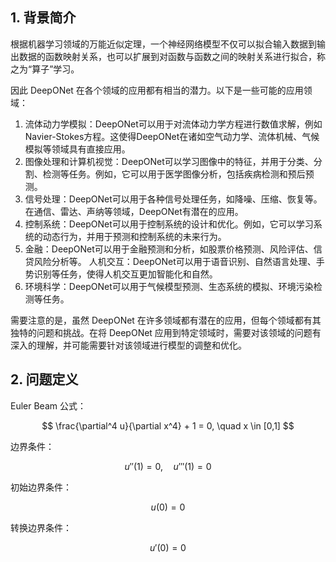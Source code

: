 
## 1. 背景简介

根据机器学习领域的万能近似定理，一个神经网络模型不仅可以拟合输入数据到输出数据的函数映射关系，也可以扩展到对函数与函数之间的映射关系进行拟合，称之为“算子”学习。

因此 DeepONet 在各个领域的应用都有相当的潜力。以下是一些可能的应用领域：

1. 流体动力学模拟：DeepONet可以用于对流体动力学方程进行数值求解，例如Navier-Stokes方程。这使得DeepONet在诸如空气动力学、流体机械、气候模拟等领域具有直接应用。
2. 图像处理和计算机视觉：DeepONet可以学习图像中的特征，并用于分类、分割、检测等任务。例如，它可以用于医学图像分析，包括疾病检测和预后预测。
3. 信号处理：DeepONet可以用于各种信号处理任务，如降噪、压缩、恢复等。在通信、雷达、声纳等领域，DeepONet有潜在的应用。
4. 控制系统：DeepONet可以用于控制系统的设计和优化。例如，它可以学习系统的动态行为，并用于预测和控制系统的未来行为。
5. 金融：DeepONet可以用于金融预测和分析，如股票价格预测、风险评估、信贷风险分析等。
人机交互：DeepONet可以用于语音识别、自然语言处理、手势识别等任务，使得人机交互更加智能化和自然。
6. 环境科学：DeepONet可以用于气候模型预测、生态系统的模拟、环境污染检测等任务。

需要注意的是，虽然 DeepONet 在许多领域都有潜在的应用，但每个领域都有其独特的问题和挑战。在将 DeepONet 应用到特定领域时，需要对该领域的问题有深入的理解，并可能需要针对该领域进行模型的调整和优化。



## 2. 问题定义


Euler Beam 公式：

$$
\frac{\partial^4 u}{\partial x^4} + 1 = 0, \quad x \in [0,1]
$$

边界条件：

$$
u''(1) = 0, \quad u'''(1) = 0
$$

初始边界条件：

$$
u(0) = 0
$$

转换边界条件：

$$
u'(0) = 0
$$
